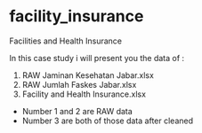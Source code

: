 # facility_insurance
Facilities and Health Insurance

In this case study i will present you the data of :

1. RAW Jaminan Kesehatan Jabar.xlsx
2. RAW Jumlah Faskes Jabar.xlsx
3. Facility and Health Insurance.xlsx

- Number 1 and 2 are RAW data
- Number 3 are both of those data after cleaned
